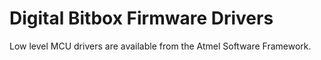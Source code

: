 Digital Bitbox Firmware Drivers
============


Low level MCU drivers are available from the Atmel Software Framework.

